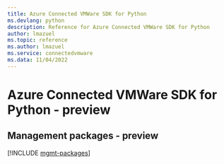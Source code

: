 ```yaml
---
title: Azure Connected VMWare SDK for Python
ms.devlang: python
description: Reference for Azure Connected VMWare SDK for Python
author: lmazuel
ms.topic: reference
ms.author: lmazuel
ms.service: connectedvmware
ms.data: 11/04/2022
---
```

# Azure Connected VMWare SDK for Python - preview

## Management packages - preview
[!INCLUDE [mgmt-packages](connected-vmware-mgmt-index.md)]